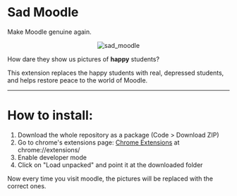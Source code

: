 # Sad Moodle
Make Moodle genuine again.
<div align="center">
<img alt="sad_moodle" src="https://i.imgur.com/CKQUROV.png">
</div>

How dare they show us pictures of **happy** students?

This extension replaces the happy students with real, depressed students, and helps restore peace to the world of Moodle.
______________________________________________________________

# How to install:
1. Download the whole repository as a package (Code > Download ZIP)
2. Go to chrome's extensions page: [Chrome Extensions](chrome://extensions/) at chrome://extensions/
3. Enable developer mode
4. Click on "Load unpacked" and point it at the downloaded folder

Now every time you visit moodle, the pictures will be replaced with the correct ones.